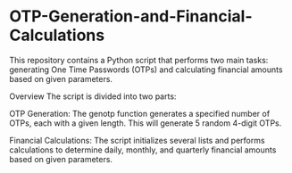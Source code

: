 # OTP-Generation-and-Financial-Calculations
This repository contains a Python script that performs two main tasks: generating One Time Passwords (OTPs) and calculating financial amounts based on given parameters.

Overview
The script is divided into two parts:

OTP Generation: 
The genotp function generates a specified number of OTPs, each with a given length.
This will generate 5 random 4-digit OTPs.

Financial Calculations:
The script initializes several lists and performs calculations to determine daily, monthly, and quarterly financial amounts based on given parameters.

